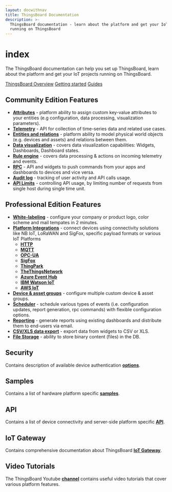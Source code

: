 ```yaml
---
layout: docwithnav
title: ThingsBoard Documentation
description: >-
  ThingsBoard documentation - learn about the platform and get your IoT projects
  running on ThingsBoard
---
```


# index

The ThingsBoard documentation can help you set up ThingsBoard, learn about the platform and get your IoT projects running on ThingsBoard.

[ThingsBoard Overview](https://github.com/caoyingde/thingsboard.github.io/tree/9437083b88083a9b2563248432cbbe460867fbaf/docs/getting-started-guides/what-is-thingsboard/README.md) [Getting started](https://github.com/caoyingde/thingsboard.github.io/tree/9437083b88083a9b2563248432cbbe460867fbaf/docs/getting-started-guides/helloworld/README.md) [   Guides   ](https://github.com/caoyingde/thingsboard.github.io/tree/9437083b88083a9b2563248432cbbe460867fbaf/docs/guides/README.md)

## Community Edition Features

* [**Attributes**](https://github.com/caoyingde/thingsboard.github.io/tree/9437083b88083a9b2563248432cbbe460867fbaf/docs/user-guide/attributes/README.md) - platform ability to assign custom key-value attributes to your entities \(e.g configuration, data processing, visualization parameters\).
* [**Telemetry**](https://github.com/caoyingde/thingsboard.github.io/tree/9437083b88083a9b2563248432cbbe460867fbaf/docs/user-guide/telemetry/README.md) - API for collection of time-series data and related use cases.
* [**Entities and relations**](https://github.com/caoyingde/thingsboard.github.io/tree/9437083b88083a9b2563248432cbbe460867fbaf/docs/user-guide/rpc/README.md) - platform ability to model physical world objects \(e.g. devices and assets\) and relations between them.
* [**Data visualization**](https://github.com/caoyingde/thingsboard.github.io/tree/9437083b88083a9b2563248432cbbe460867fbaf/docs/guides/README.md#AnchorIDDataVisualization) - covers data visualization capabilities: Widgets, Dashboards, Dashboard states.
* [**Rule engine**](https://github.com/caoyingde/thingsboard.github.io/tree/9437083b88083a9b2563248432cbbe460867fbaf/docs/user-guide/rule-engine-2-0/re-getting-started/README.md) - covers data processing & actions on incoming telemetry and events.
* [**RPC**](https://github.com/caoyingde/thingsboard.github.io/tree/9437083b88083a9b2563248432cbbe460867fbaf/docs/user-guide/rpc/README.md) - API and widgets to push commands from your apps and dashboards to devices and vice versa.
* [**Audit log**](https://github.com/caoyingde/thingsboard.github.io/tree/9437083b88083a9b2563248432cbbe460867fbaf/docs/user-guide/audit-log/README.md) - tracking of user activity and API calls usage.
* [**API Limits**](https://github.com/caoyingde/thingsboard.github.io/tree/9437083b88083a9b2563248432cbbe460867fbaf/docs/user-guide/api-limits/README.md) - controlling API usage, by limiting number of requests from single host during single time unit.

## Professional Edition Features

* [**White-labeling**](https://github.com/caoyingde/thingsboard.github.io/tree/9437083b88083a9b2563248432cbbe460867fbaf/docs/user-guide/white-labeling/README.md) - configure your company or product logo, color scheme and mail tempates in 2 minutes.
* [**Platform Integrations**](https://github.com/caoyingde/thingsboard.github.io/tree/9437083b88083a9b2563248432cbbe460867fbaf/docs/user-guide/integrations/README.md) - connect devices using connectivity solutions like NB IoT, LoRaWAN and SigFox, specific payload formats or various IoT Platforms
  * [**HTTP**](https://github.com/caoyingde/thingsboard.github.io/tree/9437083b88083a9b2563248432cbbe460867fbaf/docs/user-guide/integrations/http/README.md)
  * [**MQTT**](https://github.com/caoyingde/thingsboard.github.io/tree/9437083b88083a9b2563248432cbbe460867fbaf/docs/user-guide/integrations/mqtt/README.md)
  * [**OPC-UA**](https://github.com/caoyingde/thingsboard.github.io/tree/9437083b88083a9b2563248432cbbe460867fbaf/docs/user-guide/integrations/opc-ua/README.md)
  * [**SigFox**](https://github.com/caoyingde/thingsboard.github.io/tree/9437083b88083a9b2563248432cbbe460867fbaf/docs/user-guide/integrations/sigfox/README.md)
  * [**ThingPark**](https://github.com/caoyingde/thingsboard.github.io/tree/9437083b88083a9b2563248432cbbe460867fbaf/docs/user-guide/integrations/thingpark/README.md)
  * [**TheThingsNetwork**](https://github.com/caoyingde/thingsboard.github.io/tree/9437083b88083a9b2563248432cbbe460867fbaf/docs/user-guide/integrations/ttn/README.md)
  * [**Azure Event Hub**](https://github.com/caoyingde/thingsboard.github.io/tree/9437083b88083a9b2563248432cbbe460867fbaf/docs/user-guide/integrations/azure-event-hub/README.md)
  * [**IBM Watson IoT**](https://github.com/caoyingde/thingsboard.github.io/tree/9437083b88083a9b2563248432cbbe460867fbaf/docs/user-guide/integrations/ibm-watson-iot/README.md)
  * [**AWS IoT**](https://github.com/caoyingde/thingsboard.github.io/tree/9437083b88083a9b2563248432cbbe460867fbaf/docs/user-guide/integrations/aws-iot/README.md)
* [**Device & asset groups**](https://github.com/caoyingde/thingsboard.github.io/tree/9437083b88083a9b2563248432cbbe460867fbaf/docs/user-guide/groups/README.md) - configure multiple custom device & asset groups.
* [**Scheduler**](https://github.com/caoyingde/thingsboard.github.io/tree/9437083b88083a9b2563248432cbbe460867fbaf/docs/user-guide/scheduler/README.md) - schedule various types of events \(i.e. configuration updates, report generation, rpc commands\) with flexible configuration options.
* [**Reporting**](https://github.com/caoyingde/thingsboard.github.io/tree/9437083b88083a9b2563248432cbbe460867fbaf/docs/user-guide/reporting/README.md) - generate reports using existing dashboards and distribute them to end-users via email.
* [**CSV/XLS data export**](https://github.com/caoyingde/thingsboard.github.io/tree/9437083b88083a9b2563248432cbbe460867fbaf/docs/user-guide/csv-xls-data-export/README.md) - export data from widgets to CSV or XLS.
* [**File Storage**](https://github.com/caoyingde/thingsboard.github.io/tree/9437083b88083a9b2563248432cbbe460867fbaf/docs/user-guide/file-storage/README.md) - ability to store binary content \(files\) in the DB.

## Security

Contains description of available device authentication [**options**](https://github.com/caoyingde/thingsboard.github.io/tree/9437083b88083a9b2563248432cbbe460867fbaf/docs/user-guide/device-credentials/README.md).

## Samples

Contains a list of hardware platform specific [**samples**](https://github.com/caoyingde/thingsboard.github.io/tree/9437083b88083a9b2563248432cbbe460867fbaf/docs/samples/README.md).

## API

Contains a list of device connectivity and server-side platform specific [**API**](https://github.com/caoyingde/thingsboard.github.io/tree/9437083b88083a9b2563248432cbbe460867fbaf/docs/samples/README.md).

## IoT Gateway

Contains comprehensive documentation about ThingsBoard [**IoT Gateway**](https://github.com/caoyingde/thingsboard.github.io/tree/9437083b88083a9b2563248432cbbe460867fbaf/docs/iot-gateway/README.md).

## Video Tutorials

The ThingsBoard Youtube [**channel**](https://www.youtube.com/channel/UCDb9fsV-YR4JmnipAMGsVAQ/videos) contains useful video tutorials that cover various platform features.

